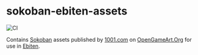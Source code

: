 # sokoban-ebiten-assets

![CI](https://github.com/ooxi/sokoban-ebiten-assets/actions/workflows/ci.yaml/badge.svg)

Contains [Sokoban](https://en.wikipedia.org/wiki/Sokoban) assets published by
[1001.com](https://opengameart.org/content/sokoban-pack) on
[OpenGameArt.Org](https://opengameart.org/content/sokoban-pack) for use in
[Ebiten](https://ebiten.org/).

